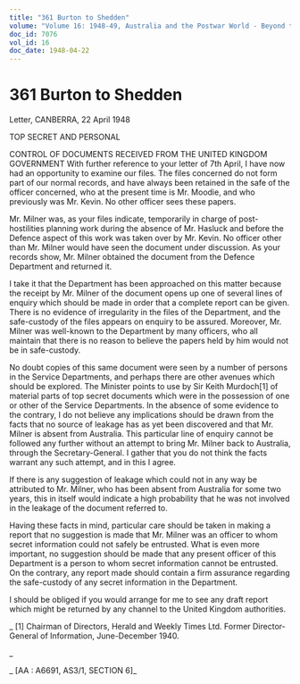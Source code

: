 ```yaml
---
title: "361 Burton to Shedden"
volume: "Volume 16: 1948-49, Australia and the Postwar World - Beyond the Region"
doc_id: 7076
vol_id: 16
doc_date: 1948-04-22
---
```


# 361 Burton to Shedden

Letter, CANBERRA, 22 April 1948

TOP SECRET AND PERSONAL

CONTROL OF DOCUMENTS RECEIVED FROM THE UNITED KINGDOM GOVERNMENT With further reference to your letter of 7th April, I have now had an opportunity to examine our files. The files concerned do not form part of our normal records, and have always been retained in the safe of the officer concerned, who at the present time is Mr. Moodie, and who previously was Mr. Kevin. No other officer sees these papers.

Mr. Milner was, as your files indicate, temporarily in charge of post-hostilities planning work during the absence of Mr. Hasluck and before the Defence aspect of this work was taken over by Mr. Kevin. No officer other than Mr. Milner would have seen the document under discussion. As your records show, Mr. Milner obtained the document from the Defence Department and returned it.

I take it that the Department has been approached on this matter because the receipt by Mr. Milner of the document opens up one of several lines of enquiry which should be made in order that a complete report can be given. There is no evidence of irregularity in the files of the Department, and the safe-custody of the files appears on enquiry to be assured. Moreover, Mr. Milner was well-known to the Department by many officers, who all maintain that there is no reason to believe the papers held by him would not be in safe-custody.

No doubt copies of this same document were seen by a number of persons in the Service Departments, and perhaps there are other avenues which should be explored. The Minister points to use by Sir Keith Murdoch[1] of material parts of top secret documents which were in the possession of one or other of the Service Departments. In the absence of some evidence to the contrary, I do not believe any implications should be drawn from the facts that no source of leakage has as yet been discovered and that Mr. Milner is absent from Australia. This particular line of enquiry cannot be followed any further without an attempt to bring Mr. Milner back to Australia, through the Secretary-General. I gather that you do not think the facts warrant any such attempt, and in this I agree.

If there is any suggestion of leakage which could not in any way be attributed to Mr. Milner, who has been absent from Australia for some two years, this in itself would indicate a high probability that he was not involved in the leakage of the document referred to.

Having these facts in mind, particular care should be taken in making a report that no suggestion is made that Mr. Milner was an officer to whom secret information could not safely be entrusted. What is even more important, no suggestion should be made that any present officer of this Department is a person to whom secret information cannot be entrusted. On the contrary, any report made should contain a firm assurance regarding the safe-custody of any secret information in the Department.

I should be obliged if you would arrange for me to see any draft report which might be returned by any channel to the United Kingdom authorities.

_ [1] Chairman of Directors, Herald and Weekly Times Ltd. Former Director-General of Information, June-December 1940.

_

_ [AA : A6691, AS3/1, SECTION 6]_
